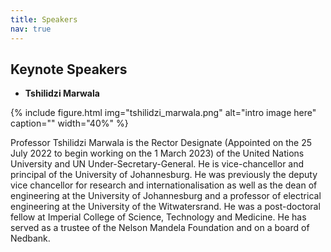 ```yaml
---
title: Speakers
nav: true
---
```


## Keynote Speakers

* **Tshilidzi Marwala**

{% include figure.html img="tshilidzi_marwala.png" alt="intro image here" caption="" width="40%" %}

Professor Tshilidzi Marwala is the Rector Designate (Appointed on the 25 July 2022 to begin working on the 1 March 2023) of the United Nations University and UN Under-Secretary-General. He is vice-chancellor and principal of the University of Johannesburg. He was previously the deputy vice chancellor for research and internationalisation as well as the dean of engineering at the University of Johannesburg and a professor of electrical engineering at the University of the Witwatersrand. He was a post-doctoral fellow at Imperial College of Science, Technology and Medicine. He has served as a trustee of the Nelson Mandela Foundation and on a board of Nedbank.


